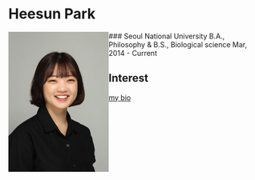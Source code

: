 # Heesun Park
<img align="left" width="200" src="heesun_img.JPG">
### Seoul National University
B.A., Philosophy & B.S., Biological science Mar, 2014 - Current


## Interest



[my bio](./heesunbio.html)

